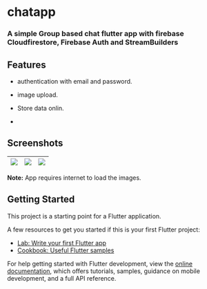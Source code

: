 # chatapp

### A simple Group based chat flutter app with **firebase Cloudfirestore, Firebase Auth** and StreamBuilders 

## Features

- authentication with email and password. 
- image upload.
- Store data onlin.

- 
## Screenshots

|<img  src="https://github.com/imon001/Chat_app_with_firebase/assets/41481933/98fdbc50-b3d0-4d90-8d90-c8ccfdf6b089"/>|<img src="https://github.com/imon001/Chat_app_with_firebase/assets/41481933/b7dbc417-fddf-4359-9b44-fb0ac3de1379"/>|<img src="https://github.com/imon001/Chat_app_with_firebase/assets/41481933/33d44360-328b-4a2c-bb97-760d89aa135d"/>|
| ------------- | ------------- |------------- |


**Note:** App requires internet to load the images.

## Getting Started

This project is a starting point for a Flutter application.

A few resources to get you started if this is your first Flutter project:

- [Lab: Write your first Flutter app](https://docs.flutter.dev/get-started/codelab)
- [Cookbook: Useful Flutter samples](https://docs.flutter.dev/cookbook)

For help getting started with Flutter development, view the
[online documentation](https://docs.flutter.dev/), which offers tutorials,
samples, guidance on mobile development, and a full API reference.
